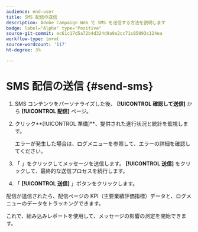 ```yaml
---
audience: end-user
title: SMS 配信の送信
description: Adobe Campaign Web で SMS を送信する方法を説明します
badge: label="Alpha" type="Positive"
source-git-commit: ec61c17d5a72b4d324d9a9a2cc71c85093c124ea
workflow-type: tm+mt
source-wordcount: '117'
ht-degree: 3%

---
```


# SMS 配信の送信 {#send-sms}

1. SMS コンテンツをパーソナライズした後、 **[!UICONTROL 確認して送信]** から **[!UICONTROL 配信]** ページ。

1. クリック**[!UICONTROL 準備]**、提供された進行状況と統計を監視します。

   エラーが発生した場合は、ログメニューを参照して、エラーの詳細を確認してください。

1. 「 」をクリックしてメッセージを送信します。 **[!UICONTROL 送信]** をクリックして、最終的な送信プロセスを続行します。

1. 「 **[!UICONTROL 送信]** 」ボタンをクリックします。

配信が送信されたら、配信ページの KPI（主要業績評価指標）データと、ログメニューのデータをトラッキングできます。

これで、組み込みレポートを使用して、メッセージの影響の測定を開始できます。




